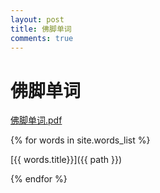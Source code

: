 ```yaml
---
layout: post
title: 佛脚单词
comments: true
---
```


# 佛脚单词

[佛脚单词.pdf](/attachment/佛脚单词.pdf)

{% for words in site.words_list %}
  
[{{ words.title}}]({{ path }})
  
{% endfor %}

